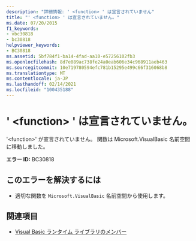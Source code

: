 ```yaml
---
description: "詳細情報: ' <function> ' は宣言されていません"
title: "' <function> ' は宣言されていません。"
ms.date: 07/20/2015
f1_keywords:
- vbc30818
- bc30818
helpviewer_keywords:
- BC30818
ms.assetid: 5bf784f1-ba14-4fad-aa10-e57256102fb3
ms.openlocfilehash: 8d7e089ac738fe24a0eab606e34c968911aeb463
ms.sourcegitcommit: 10e719780594efc781b15295e499c66f316068b8
ms.translationtype: MT
ms.contentlocale: ja-JP
ms.lasthandoff: 02/14/2021
ms.locfileid: "100435188"
---
```

# <a name="function-is-not-declared"></a>' \<function> ' は宣言されていません。

'\<function>' が宣言されていません。 関数は Microsoft.VisualBasic 名前空間に移動しました。  
  
 **エラー ID:** BC30818  
  
## <a name="to-correct-this-error"></a>このエラーを解決するには  
  
- 適切な関数を `Microsoft.VisualBasic` 名前空間から使用します。  
  
## <a name="see-also"></a>関連項目

- [Visual Basic ランタイム ライブラリのメンバー](../language-reference/runtime-library-members.md)
